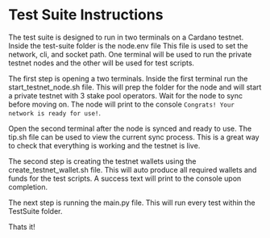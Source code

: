 # Test Suite Instructions

The test suite is designed to run in two terminals on a Cardano testnet. Inside the test-suite folder is the node.env file This file is used to set the network, cli, and socket path. One terminal will be used to run the private testnet nodes and the other will be used for test scripts.

The first step is opening a two terminals. Inside the first terminal run the start_testnet_node.sh file. This will prep the folder for the node and will start a private testnet with 3 stake pool operators. Wait for the node to sync before moving on. The node will print to the console `Congrats! Your network is ready for use!`.

Open the second terminal after the node is synced and ready to use. The tip.sh file can be used to view the current sync process. This is a great way to check that everything is working and the testnet is live.

The second step is creating the testnet wallets using the create_testnet_wallet.sh file. This will auto produce all required wallets and funds for the test scripts. A success text will print to the console upon completion.

The next step is running the main.py file. This will run every test within the TestSuite folder.

Thats it!